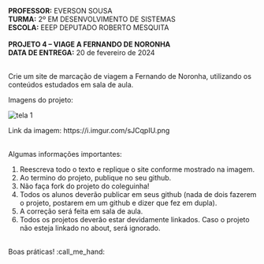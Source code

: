 <div>
    <strong>PROFESSOR:</strong> EVERSON SOUSA<br>
    <strong>TURMA:</strong> 2º EM DESENVOLVIMENTO DE SISTEMAS<br>
    <strong>ESCOLA:</strong> EEEP DEPUTADO ROBERTO MESQUITA
</div><br>

<div>
    <strong>PROJETO 4 – VIAGE A FERNANDO DE NORONHA</strong><br>
    <strong>DATA DE ENTREGA:</strong> 20 de fevereiro de 2024
</div><br>

<div>
    <p>Crie um site de marcação de viagem a Fernando de Noronha, utilizando os conteúdos estudados em sala de aula.</p>
    <p>Imagens do projeto:</p>
    <img src="https://i.imgur.com/sJCqpIU.png" alt="tela 1">
    <p>Link da imagem: https://i.imgur.com/sJCqpIU.png</p>
</div><br>

<div>
    Algumas informações importantes:
    <ol>
        <li>Reescreva todo o texto e replique o site conforme mostrado na imagem.</li>
        <li>Ao termino do projeto, publique no seu github.</li>
        <li>Não faça fork do projeto do coleguinha!</li>
        <li>Todos os alunos deverão publicar em seus github (nada de dois fazerem o projeto, postarem em um github e dizer que fez em dupla).</li>
        <li>A correção será feita em sala de aula.</li>
        <li>Todos os projetos deverão estar devidamente linkados. Caso o projeto não esteja linkado no about, será ignorado.</li>
    </ol> 
</div>
<br>
<div>
    Boas práticas! :call_me_hand:
</div>
